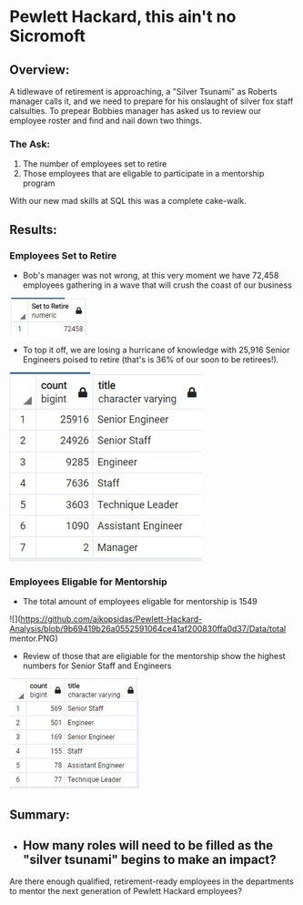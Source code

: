 # Pewlett Hackard, this ain't no Sicromoft

## Overview: 
A tidlewave of retirement is approaching, a "Silver Tsunami" as Roberts manager calls it, and we need to prepare for his onslaught of silver fox staff calsulties. To prepear Bobbies manager has asked us to review our employee roster and find and nail down two things.
### The Ask:
1. The number of employees set to retire
2. Those employees that are eligable to participate in a mentorship program

With our new mad skills at SQL this was a complete cake-walk. 

## Results:
### Employees Set to Retire 
  - Bob's manager was not wrong, at this very moment we have 72,458 employees gathering in a wave that will crush the coast of our business


  ![](https://github.com/aikopsidas/Pewlett-Hackard-Analysis/blob/e73cfec684fa90cc33bbe2a43bacb29ce27e5067/Data/total%20set%20to%20retire.PNG)
  - To top it off, we are losing a hurricane of knowledge with 25,916 Senior Engineers poised to retire (that's is 36% of our soon to be retirees!). 
  
  ![](https://github.com/aikopsidas/Pewlett-Hackard-Analysis/blob/9b69419b26a0552591064ce41af200830ffa0d37/Data/retiring_titles.PNG)
### Employees Eligable for Mentorship 
  - The total amount of employees eligable for mentorship is 1549


  ![](https://github.com/aikopsidas/Pewlett-Hackard-Analysis/blob/9b69419b26a0552591064ce41af200830ffa0d37/Data/total mentor.PNG)
  - Review of those that are eligiable for the mentorship show the highest numbers for Senior Staff and Engineers


  ![](https://github.com/aikopsidas/Pewlett-Hackard-Analysis/blob/9b69419b26a0552591064ce41af200830ffa0d37/Data/mentor_titles.PNG)


## Summary: 
  - How many roles will need to be filled as the "silver tsunami" begins to make an impact?
    -      
Are there enough qualified, retirement-ready employees in the departments to mentor the next generation of Pewlett Hackard employees?
